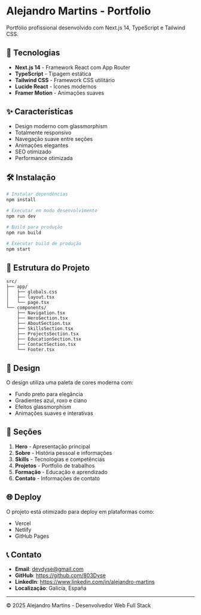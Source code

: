 # Alejandro Martins - Portfolio

Portfólio profissional desenvolvido com Next.js 14, TypeScript e Tailwind CSS.

## 🚀 Tecnologias

- **Next.js 14** - Framework React com App Router
- **TypeScript** - Tipagem estática
- **Tailwind CSS** - Framework CSS utilitário
- **Lucide React** - Ícones modernos
- **Framer Motion** - Animações suaves

## ✨ Características

- Design moderno com glassmorphism
- Totalmente responsivo
- Navegação suave entre seções
- Animações elegantes
- SEO otimizado
- Performance otimizada

## 🛠️ Instalação

```bash
# Instalar dependências
npm install

# Executar em modo desenvolvimento
npm run dev

# Build para produção
npm run build

# Executar build de produção
npm start
```

## 📁 Estrutura do Projeto

```
src/
├── app/
│   ├── globals.css
│   ├── layout.tsx
│   └── page.tsx
└── components/
    ├── Navigation.tsx
    ├── HeroSection.tsx
    ├── AboutSection.tsx
    ├── SkillsSection.tsx
    ├── ProjectsSection.tsx
    ├── EducationSection.tsx
    ├── ContactSection.tsx
    └── Footer.tsx
```

## 🎨 Design

O design utiliza uma paleta de cores moderna com:
- Fundo preto para elegância
- Gradientes azul, roxo e ciano
- Efeitos glassmorphism
- Animações suaves e interativas

## 📱 Seções

1. **Hero** - Apresentação principal
2. **Sobre** - História pessoal e informações
3. **Skills** - Tecnologias e competências
4. **Projetos** - Portfolio de trabalhos
5. **Formação** - Educação e aprendizado
6. **Contato** - Informações de contato

## 🌐 Deploy

O projeto está otimizado para deploy em plataformas como:
- Vercel
- Netlify
- GitHub Pages

## 📞 Contato

- **Email**: devdyse@gmail.com
- **GitHub**: https://github.com/803Dyse
- **LinkedIn**: https://www.linkedin.com/in/alejandro-martins
- **Localização**: Galicia, España

---

© 2025 Alejandro Martins - Desenvolvedor Web Full Stack
